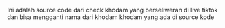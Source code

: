 Ini adalah source code dari check khodam yang berseliweran di live tiktok dan bisa mengganti nama dari khodam khodam yang ada di source kode
